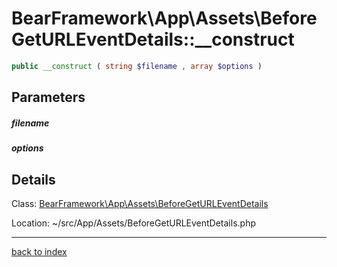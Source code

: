 # BearFramework\App\Assets\BeforeGetURLEventDetails::__construct

```php
public __construct ( string $filename , array $options )
```

## Parameters

##### filename

##### options

## Details

Class: [BearFramework\App\Assets\BeforeGetURLEventDetails](bearframework.app.assets.beforegeturleventdetails.class.md)

Location: ~/src/App/Assets/BeforeGetURLEventDetails.php

---

[back to index](index.md)

